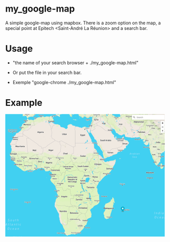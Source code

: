 # my_google-map

A simple google-map using mapbox. There is a zoom option on the map, a special point at Epitech <Saint-André La Réunion> and a search bar.

# Usage

* "the name of your search browser + ./my_google-map.html"
* Or put the file in your search bar.

* Exemple "google-chrome ./my_google-map.html"

# Example

![Alt Text](https://github.com/Yannjoubert/my_google-map/blob/main/readme_png/google-map.png?raw=true)
